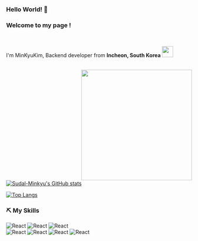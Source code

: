 ### Hello World! 👋

<h3>Welcome to my page !</h3>
</br>
<p>I'm MinKyuKim, Backend developer from <b>Incheon, South Korea</b>
<img src="https://cdn-icons-png.flaticon.com/512/330/330591.png" width="30"/></p>

<br />

<img align="right" src="https://blogfiles.pstatic.net/MjAyMjA3MDFfMTc5/MDAxNjU2NjU4MjY3NzYz.Igvodo9scE3z2Jx7FAJ39pEdZlx4qb4NbVHxAJnPGpIg.3UZQFcmk327WJmj0KRxU_q2JEfo_8WurC3iR-CVJ__og.JPEG.gkstls2006/%EC%88%98%EB%8B%AC.jpeg?type=w2" width=300 />

[![Sudal-Minkyu's GitHub stats](https://github-readme-stats.vercel.app/api?username=Sudal-Minkyu&count_private=true&show_icons=true&theme=tokyonight)](https://github.com/anuraghazra/github-readme-stats)

[![Top Langs](https://github-readme-stats.vercel.app/api/top-langs/?username=Sudal-Minkyu&layout=compact)](https://github.com/anuraghazra/github-readme-stats)

<h3> ⛏️ My Skills </h3>
<p>
  <img alt="React" src="https://img.shields.io/badge/-HTML5-F05032?style=for-the-badge&logo=html5&logoColor=ffffff" />
  <img alt="React" src="https://img.shields.io/badge/-Nodejs-43853d?style=for-the-badge&logo=Node.js&logoColor=white" />
  <img alt="React" src="https://img.shields.io/badge/-JavaScript-%23F7DF1C?style=for-the-badge&logo=javascript&logoColor=000000&labelColor=%23F7DF1C&color=%23FFCE5A" />
<br/>
<img alt="React" src="https://img.shields.io/badge/Java-007396?style=for-the-badge&logo=Java&logoColor=white" />
<img alt="React" src="https://img.shields.io/badge/JUnit5-25A162?style=for-the-badge&logo=JUnit5&logoColor=white" />
<img alt="React" src="https://img.shields.io/badge/Spring-6DB33F?style=for-the-badge&logo=Spring&logoColor=white" />
<img alt="React" src="https://img.shields.io/badge/Python-3776AB?style=for-the-badge&logo=Python&logoColor=white" />

</p>


